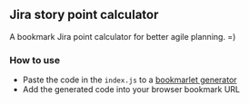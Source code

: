 ## Jira story point calculator

A bookmark Jira point calculator for better agile planning. =)

### How to use

- Paste the code in the `index.js` to a [bookmarlet generator](https://caiorss.github.io/bookmarklet-maker/)
- Add the generated code into your browser bookmark URL
